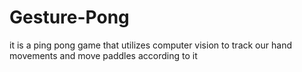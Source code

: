 # Gesture-Pong
it is a ping pong game that utilizes computer vision to track our hand movements and move paddles according to it
